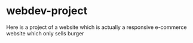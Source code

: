 # webdev-project
Here is a project of a website which is actually a responsive e-commerce website which only sells burger
